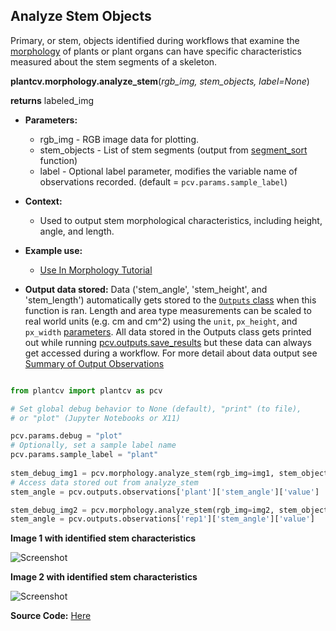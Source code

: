 ## Analyze Stem Objects

Primary, or stem, objects identified during workflows that examine the [morphology](https://plantcv.org/tutorials/morphology-workflow) of 
plants or plant organs can have specific characteristics measured about the stem segments of a skeleton.

**plantcv.morphology.analyze_stem**(*rgb_img, stem_objects, label=None*)

**returns** labeled_img

- **Parameters:**
    - rgb_img      - RGB image data for plotting.
    - stem_objects - List of stem segments (output from [segment_sort](segment_sort.md) function)
    - label        - Optional label parameter, modifies the variable name of observations recorded. (default = `pcv.params.sample_label`)
- **Context:**
    - Used to output stem morphological characteristics, including height, angle, and length.
- **Example use:**
    - [Use In Morphology Tutorial](https://plantcv.org/tutorials/morphology-workflow)


- **Output data stored:** Data ('stem_angle', 'stem_height', and 'stem_length') 
    automatically gets stored to the [`Outputs` class](outputs.md) when this function is ran.
    Length and area type measurements can be scaled to real world units (e.g. cm and cm^2) using the `unit`, `px_height`, and `px_width` [parameters](params.md).
    All data stored in the Outputs class gets printed out while running [pcv.outputs.save_results](outputs.md) but
    these data can always get accessed during a workflow. For more detail about data output see 
    [Summary of Output Observations](output_measurements.md#summary-of-output-observations)
    
```python

from plantcv import plantcv as pcv

# Set global debug behavior to None (default), "print" (to file), 
# or "plot" (Jupyter Notebooks or X11)

pcv.params.debug = "plot"
# Optionally, set a sample label name
pcv.params.sample_label = "plant"
    
stem_debug_img1 = pcv.morphology.analyze_stem(rgb_img=img1, stem_objects=stem_objects1)
# Access data stored out from analyze_stem
stem_angle = pcv.outputs.observations['plant']['stem_angle']['value']

stem_debug_img2 = pcv.morphology.analyze_stem(rgb_img=img2, stem_objects=stem_objects2, label="rep1")
stem_angle = pcv.outputs.observations['rep1']['stem_angle']['value']

```

**Image 1 with identified stem characteristics**

![Screenshot](img/documentation_images/analyze_stem/143_segmented_angles.jpg)

**Image 2 with identified stem characteristics**

![Screenshot](img/documentation_images/analyze_stem/218_segmented_angles.jpg)

**Source Code:** [Here](https://github.com/danforthcenter/plantcv/blob/main/plantcv/plantcv/morphology/analyze_stem.py)
